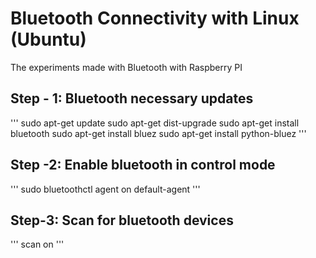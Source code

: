 # Bluetooth Connectivity with Linux (Ubuntu)
The experiments made with Bluetooth with Raspberry PI

## Step - 1: Bluetooth necessary updates
'''
sudo apt-get update
sudo apt-get dist-upgrade
sudo apt-get install bluetooth
sudo apt-get install bluez
sudo apt-get install python-bluez
'''

## Step -2: Enable bluetooth in control mode
'''
sudo bluetoothctl
agent on
default-agent
'''

## Step-3: Scan for bluetooth devices
'''
scan on 
'''
